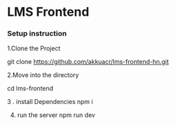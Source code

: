 # LMS Frontend

### Setup instruction

1.Clone the Project
  
  git clone  https://github.com/akkuacr/lms-frontend-hn.git

2.Move into the directory
   
   cd lms-frontend

3 . install Dependencies
    npm i
    
4. run the server
   npm run dev 